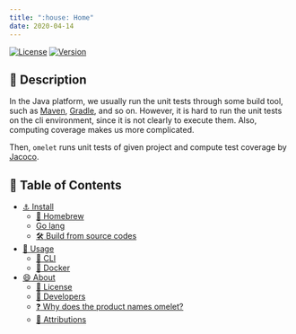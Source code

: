 ```yaml
---
title: ":house: Home"
date: 2020-04-14
---
```


[![License](https://img.shields.io/badge/License-WTFPL-blue.svg)](https://github.com/tamada/omelet/blob/master/LICENSE)
[![Version](https://img.shields.io/badge/Version-1.0.0-yellowgreen.svg)](https://github.com/tamada/omelet/releases/tag/v1.0.0)


## :bookmark_tabs: Description

In the Java platform, we usually run the unit tests through some build tool, such as [Maven](https://maven.apache.org), [Gradle](https://gradle.org), and so on.
However, it is hard to run the unit tests on the cli environment, since it is not clearly to execute them.
Also, computing coverage makes us more complicated.

Then, `omelet` runs unit tests of given project and compute test coverage by [Jacoco](https://www.eclemma.org/jacoco/).

## :bookmark: Table of Contents

* [:anchor: Install](install)
    * [:beer: Homebrew](install#-homebrew)
    * [Go lang](install#go-lang)
    * [:hammer_and_wrench: Build from source codes](install#-build-from-source-codes)
* [:fork_and_knife: Usage](usage)
    * [:paperclip: CLI](usage#-cli)
    * [:whale: Docker](usage#-docker)
* [:smile: About](about)
    * [:scroll: License](about#-license)
    * [:paw_prints: Developers](about#-developers)
    * [:question: Why does the product names omelet?](about#-why-does-the-product-names-omelet)
    * [:deciduous_tree: Attributions](about#-attributions)
